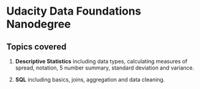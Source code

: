 # Udacity Data Foundations Nanodegree

## Topics covered

1. **Descriptive Statistics** including data types, calculating measures of spread, notation, 5 number summary, standard deviation and variance. 

2. **SQL** including basics, joins, aggregation and data cleaning.

